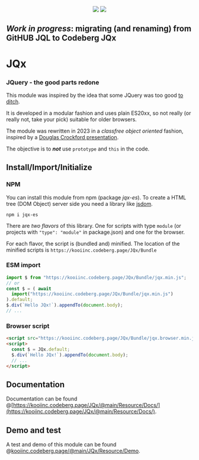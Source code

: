 <div align="center">
  <a href="https://bundlephobia.com/package/jqx-es@latest" rel="nofollow">
    <img src="https://badgen.net/bundlephobia/min/jqx-es"></a>
  <a target="_blank" href="https://www.npmjs.com/package/jqx-es">
    <img src="https://img.shields.io/npm/v/jqx-es.svg?labelColor=cb3837&logo=npm&color=dcfdd9"></a>
</div>

## *Work in progress*: migrating (and renaming) from GitHUB JQL to Codeberg JQx

# JQx

<h3>JQuery - the good parts redone</h3>

This module was inspired by the idea that some JQuery was too good <a target="_blank" href="http://youmightnotneedjquery.com/" rel="nofollow">to ditch</a>.

It is developed in a modular fashion and uses plain ES20xx, so not really (or really not, take your pick) suitable for older browsers.

The module was rewritten in 2023 in a <i>classfree object oriented</i> fashion, inspired by a <a target="_blank" href="https://youtu.be/XFTOG895C7c?t=2562">Douglas Crockford presentation</a>. 

The objective is to ***not*** use `prototype` and `this` in the code.

## Install/Import/Initialize

### NPM 
You can install this module from npm (package *jqx-es*). To create a HTML tree (DOM Object) server side you need a library like [jsdom](https://github.com/jsdom/jsdom).
```
npm i jqx-es
```

There are *two flavors* of this library. One for scripts with type `module` (or projects with `"type": "module"` in package.json) and one for the browser.

For each flavor, the script is (bundled and) minified. The location of the minified scripts is `https://kooiinc.codeberg.page/JQx/Bundle`

### ESM import
``` javascript
import $ from "https://kooiinc.codeberg.page/JQx/Bundle/jqx.min.js";
// or
const $ = ( await 
  import("https://kooiinc.codeberg.page/JQx/Bundle/jqx.min.js") 
).default;
$.div(`Hello JQx!`).appendTo(document.body);
// ...
```

### Browser script
``` html
<script src="https://kooiinc.codeberg.page/JQx/Bundle/jqx.browser.min.js"></script>
<script>
  const $ = JQx.default;
  $.div(`Hello JQx!`).appendTo(document.body);
  // ...
</script>
```
## Documentation
Documentation can be found @[https://kooiinc.codeberg.page/JQx/@main/Resource/Docs/](https://kooiinc.codeberg.page/JQx/@main/Resource/Docs/).

## Demo and test
A test and demo of this module can be found @[kooiinc.codeberg.page/@main/JQx/Resource/Demo](https://kooiinc.codeberg.page/JQx/@main/Resource/Demo/).
